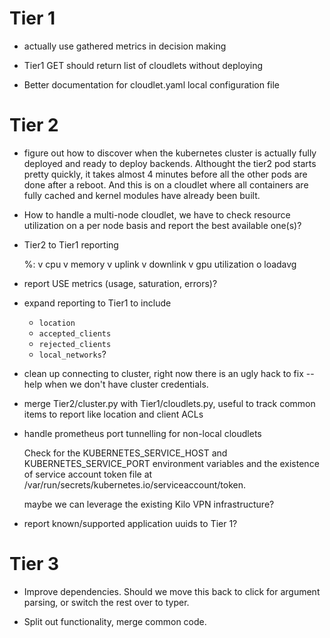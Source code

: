 Tier 1
======

- actually use gathered metrics in decision making

- Tier1 GET should return list of cloudlets without deploying

- Better documentation for cloudlet.yaml local configuration file


Tier 2
======

- figure out how to discover when the kubernetes cluster is actually fully
  deployed and ready to deploy backends.
  Althought the tier2 pod starts pretty quickly, it takes almost 4 minutes
  before all the other pods are done after a reboot. And this is on a cloudlet
  where all containers are fully cached and kernel modules have already been
  built.

- How to handle a multi-node cloudlet, we have to check resource utilization on
  a per node basis and report the best available one(s)?

- Tier2 to Tier1 reporting

    %:
       v  cpu
       v  memory
       v  uplink
       v  downlink
       v  gpu utilization
       o  loadavg

- report USE metrics (usage, saturation, errors)?

- expand reporting to Tier1 to include
    - `location`
    - `accepted_clients`
    - `rejected_clients`
    - `local_networks`?

- clean up connecting to cluster, right now there is an ugly hack to fix --help
  when we don't have cluster credentials.

- merge Tier2/cluster.py with Tier1/cloudlets.py, useful to track common items
  to report like location and client ACLs

- handle prometheus port tunnelling for non-local cloudlets

    Check for the KUBERNETES_SERVICE_HOST and KUBERNETES_SERVICE_PORT
    environment variables and the existence of service account token file at
    /var/run/secrets/kubernetes.io/serviceaccount/token.

  maybe we can leverage the existing Kilo VPN infrastructure?

- report known/supported application uuids to Tier 1?


Tier 3
======

- Improve dependencies.  Should we move this back to click for argument
  parsing, or switch the rest over to typer.

- Split out functionality, merge common code.
